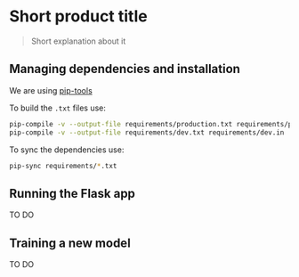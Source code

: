# Short product title

> Short explanation about it

## Managing dependencies and installation

We are using [pip-tools](https://github.com/jazzband/pip-tools)

To build the `.txt` files use:

```bash
pip-compile -v --output-file requirements/production.txt requirements/production.in
pip-compile -v --output-file requirements/dev.txt requirements/dev.in
```

To sync the dependencies use:

```bash
pip-sync requirements/*.txt
```

## Running the Flask app

TO DO

## Training a new model

TO DO
